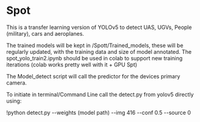 # Spot

This is a transfer learning version of YOLOv5 to detect UAS, UGVs, People (military), cars and aeroplanes. 

The trained models will be kept in /Spott/Trained_models, these will be regularly updated, with the training data and size of model annotated. 
The spot_yolo_train2.ipynb should be used in colab to support new training iterations (colab works pretty well with it + GPU Spt)

The Model_detect script will call the predictor for the devices primary camera. 

To initiate in terminal/Command Line call the detect.py from yolov5 directly using:

!python detect.py --weights (model path) --img 416 --conf 0.5 --source 0 

